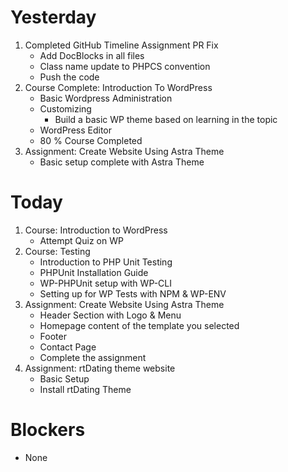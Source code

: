 # Yesterday
1. Completed GitHub Timeline Assignment PR Fix
    - Add DocBlocks in all files
    - Class name update to PHPCS convention
    - Push the code
2. Course Complete: Introduction To WordPress
    - Basic Wordpress Administration
    - Customizing
        - Build a basic WP theme based on learning in the topic
    - WordPress Editor
    - 80 % Course Completed
3. Assignment: Create Website Using Astra Theme
    - Basic setup complete with Astra Theme

# Today
1. Course: Introduction to WordPress
    - Attempt Quiz on WP
2. Course: Testing
    - Introduction to PHP Unit Testing
    - PHPUnit Installation Guide
    - WP-PHPUnit setup with WP-CLI
    - Setting up for WP Tests with NPM & WP-ENV
3. Assignment: Create Website Using Astra Theme
    - Header Section with Logo & Menu
    - Homepage content of the template you selected
    - Footer
    - Contact Page 
    - Complete the assignment
4. Assignment: rtDating theme website
    - Basic Setup
    - Install rtDating Theme

# Blockers
- None